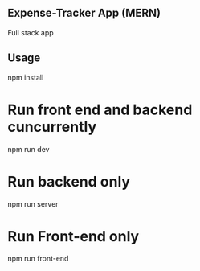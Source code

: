 ## Expense-Tracker App (MERN)
Full stack app 

## Usage

npm install




# Run front end and backend cuncurrently
npm run dev

# Run backend only
npm run server

# Run Front-end only
npm run front-end


